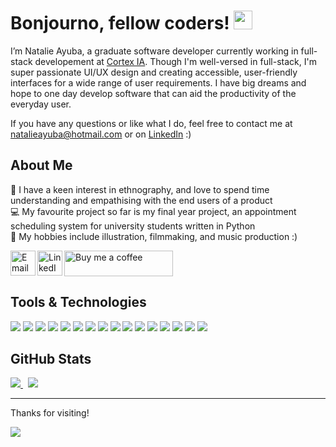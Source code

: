 # Bonjourno, fellow coders! <img src="https://raw.githubusercontent.com/MartinHeinz/MartinHeinz/master/wave.gif" width="30px">
I’m Natalie Ayuba, a graduate software developer currently working in full-stack developement at <a href="https://www.cortex-ia.com/" target="_blank">Cortex IA</a>. Though I'm well-versed in full-stack, I'm super passionate UI/UX design and creating accessible, user-friendly interfaces for a wide range of user requirements. I have big dreams and hope to one day develop software that can aid the productivity of the everyday user.

If you have any questions or like what I do, feel free to contact me at natalieayuba@hotmail.com or on <a href="https://www.linkedin.com/in/natalie-ayuba/" target="_blank">LinkedIn</a> :)


## About Me

🌸 I have a keen interest in ethnography, and love to spend time understanding and empathising with the end users of a product  
💻 My favourite project so far is my final year project, an appointment scheduling system for university students written in Python  
🎸 My hobbies include illustration, filmmaking, and music production :)

<!-- <a href="#"><img align="left" src="https://cdn-icons-png.flaticon.com/512/975/975645.png" alt="Website icon" height="40px"/></a>
 -->
 
<a href="mailto:natalieayuba@hotmail.com"><img align="left" src="https://cdn-icons.flaticon.com/png/512/3059/premium/3059989.png?token=exp=1638296710~hmac=1fc2be6efb1753c49c997b895bed3209" alt="Email icon" height="40px"/></a>

<a href="https://www.linkedin.com/in/natalie-ayuba/"><img align="left" src="https://cdn-icons.flaticon.com/png/512/3536/premium/3536505.png?token=exp=1638296315~hmac=17a858a9082bd1cec8ce701905af64a1" alt="LinkedIn icon" height="40px"/></a>

<!-- <a href="#"><img align="left" src="https://cdn-icons-png.flaticon.com/512/5968/5968906.png" alt="Medium icon" height="40px"/></a> -->

<!-- <a href="#"><img align="left" src="https://cdn-icons.flaticon.com/png/512/3536/premium/3536685.png?token=exp=1638296415~hmac=4c2d747829010eb3ed62d8adf71528be" alt="Dribble icon" height="40px"/></a>

<a href="#"><img align="left" src="https://cdn-icons.flaticon.com/png/512/3536/premium/3536806.png?token=exp=1638296472~hmac=9d14835e8c37df98bdf72016017c8cbf" alt="Behance icon" height="40px"/></a> -->


<a href="https://www.buymeacoffee.com/natalieayuba" target="_blank" style="border-radius: 100px;">
  <img src="https://cdn.buymeacoffee.com/buttons/default-blue.png" alt="Buy me a coffee" height="41" width="174" />
</a>

## Tools & Technologies
![](https://img.shields.io/badge/HTML5-Frontend-informational?style=flat&logo=HTML5&logoColor=white&color=875DA7)
![](https://img.shields.io/badge/CSS3-Frontend-informational?style=flat&logo=CSS3&logoColor=white&color=875DA7)
![](https://img.shields.io/badge/JavaScript-Frontend-informational?style=flat&logo=JavaScript&logoColor=white&color=875DA7)
![](https://img.shields.io/badge/React&nbsp;Native-Frontend-informational?style=flat&logo=React&logoColor=white&color=875DA7)
![](https://img.shields.io/badge/Less-Frontend-informational?style=flat&logo=Less&logoColor=white&color=875DA7)
![](https://img.shields.io/badge/Java-Backend-informational?style=flat&logo=Java&logoColor=white&color=5DA2A7)
![](https://img.shields.io/badge/C&nbsp;Sharp-Backend-informational?style=flat&logo=CSharp&logoColor=white&color=5DA2A7)
![](https://img.shields.io/badge/Python-Backend-informational?style=flat&logo=Python&logoColor=white&color=5DA2A7)
![](https://img.shields.io/badge/Flask-Framework-informational?style=flat&logo=Flask&logoColor=white&color=2bbc8a)
![](https://img.shields.io/badge/PostgreSQL-DBMS-informational?style=flat&logo=PostgreSQL&logoColor=white&color=A2A75D)
![](https://img.shields.io/badge/Adobe&nbsp;Creative&nbsp;Cloud-Design&nbsp;Tool-informational?style=flat&logo=AdobeCreativeCloud&logoColor=white&color=A75DA2)
![](https://img.shields.io/badge/Figma-Design&nbsp;Tool-informational?style=flat&logo=Figma&logoColor=white&color=A75DA2)
![](https://img.shields.io/badge/Visual&nbsp;Studio-IDE-informational?style=flat&logo=VisualStudio&logoColor=white&color=A75DA2)
![](https://img.shields.io/badge/PyCharm-IDE-informational?style=flat&logo=PyCharm&logoColor=white&color=A75DA2)
![](https://img.shields.io/badge/IntelliJ-IDE-informational?style=flat&logo=IntelliJIDEA&logoColor=white&color=A75DA2)
![](https://img.shields.io/badge/Git-VCS-informational?style=flat&logo=Git&logoColor=white&color=A75DA2)

## GitHub Stats

<a href="https://github.com/natalieayuba/github-readme-stats">
  <img src="https://github-readme-stats.vercel.app/api/?username=natalieayuba&theme=nightowl&show_icons=true&custom_title=My GitHub Stats&line_height=27" >
</a>&nbsp;
<a href="https://github.com/natalieayuba/github-readme-stats">
  <img align="top" src="https://github-readme-stats.vercel.app/api/top-langs/?username=natalieayuba&theme=nightowl&custom_title=My Most Used Languages&card_width=260&langs_count=3" >    
</a>

---

Thanks for visiting!
  
![](https://komarev.com/ghpvc/?username=natalieayuba&color=875DA7&label=visitors) 
